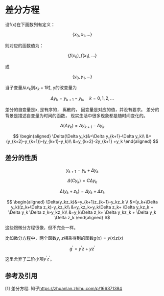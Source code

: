 # 差分方程

设f(x)在下面数列有定义：

$$\{x_0,x_1,\ldots\}$$

则对应的函数值为：

$$\{f(x_0),f(x_1),\ldots\}$$

或

$$\{y_0,y_1,\ldots\}$$

当子变量从$x_k$到$x_k+1$时, y的改变量为

$$\Delta y_k=y_{k+1}-y_k,\quad k=0,1,2,\ldots $$

差分的自变量是x, 是有序的， 离散的， 因变量是对应的值，并没有要求。
差分的背景是描述自变量为时间的函数， 现实生活中很多现象都是随时间变化的。

$$\Delta(\Delta y_k)=\Delta y_{k+1}-\Delta y_k$$

$$
\begin{aligned}
\Delta(\Delta y_k)&=\Delta y_{k+1}-\Delta y_k\\
&=(y_{k+2}-y_{k+1})-(y_{k+1}-y_k)\\
&=y_{k+2}-2y_{k+1} +y_k
\end{aligned}
$$

## 差分的性质

$$y_{k+1}=y_k+\Delta y_k $$

$$\Delta(Cy_k)=C\Delta y_k$$

$$\Delta(y_k+z_k)=\Delta y_k+\Delta z_k$$

$$
\begin{aligned}
\Delta(y_kz_k)&=y_{k+1}z_{k+1}-y_kz_k \\
&=(y_k+\Delta y_k)(z_k+\Delta z_k)-y_kz_k\\
&=y_kz_k+y_k\Delta z_k+ \Delta y_kz_k + \Delta y_k \Delta z_k-y_kz_k\\
&=y_k\Delta z_k+ \Delta y_kz_k + \Delta y_k \Delta z_k
\end{aligned}
$$

这些跟微分方程很像，但不完全一样。

比如微分方程中，两个函数$y$, $z$相乘得到的函数$g(x) = y(x)z(x)$

$$g^{\prime} = y^{\prime}z+yz^{\prime}$$

这里舍弃了二阶小项$y^{\prime}z^{\prime}$。


## 参考及引用

[1] 差分方程. 知乎<https://zhuanlan.zhihu.com/p/166371384>
